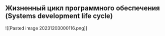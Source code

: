 ## Жизненный цикл программного обеспечения (Systems development life cycle)

![[Pasted image 20231203000116.png]]


